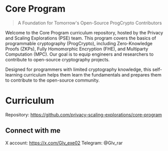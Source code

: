 # Core Program

> A Foundation for Tomorrow's Open-Source ProgCrypto Contributors

Welcome to the Core Program curriculum repository, hosted by the Privacy and Scaling Explorations (PSE) team. This program covers the basics of programmable cryptography (ProgCrypto), including Zero-Knowledge Proofs (ZKPs), Fully Homomorphic Encryption (FHE), and Multiparty Computation (MPC). Our goal is to equip engineers and researchers to contribute to open-source cryptography projects.

Designed for programmers with limited cryptography knowledge, this self-learning curriculum helps them learn the fundamentals and prepares them to contribute to the open-source community.

# Curriculum

Repository: https://github.com/privacy-scaling-explorations/core-program


## Connect with me

X account: https://x.com/Glv_exe02
Telegram: @Glv_rar